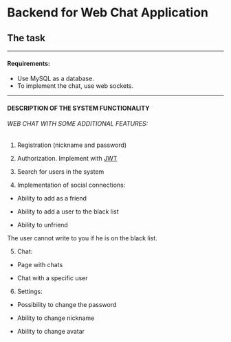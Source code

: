 # Backend for Web Chat Application

## The task
___

#### Requirements:

- Use MySQL as a database.
- To implement the chat, use web sockets.
___

#### DESCRIPTION OF THE SYSTEM FUNCTIONALITY

###### WEB CHAT WITH SOME ADDITIONAL FEATURES:

1. Registration (nickname and password)

2. Authorization. Implement with [JWT](https://jwt.io/)

3. Search for users in the system

4. Implementation of social connections:

- Ability to add as a friend

- Ability to add a user to the black list

- Ability to unfriend

The user cannot write to you if he is on the black list.

5. Chat:

- Page with chats

- Chat with a specific user

6. Settings:

- Possibility to change the password

- Ability to change nickname

- Ability to change avatar